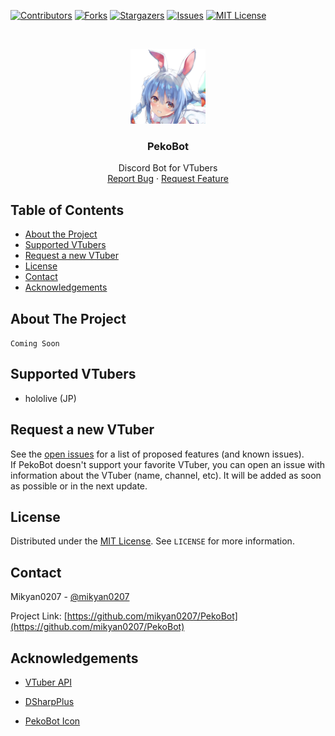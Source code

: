 [![Contributors][contributors-shield]][contributors-url]
[![Forks][forks-shield]][forks-url]
[![Stargazers][stars-shield]][stars-url]
[![Issues][issues-shield]][issues-url]
[![MIT License][license-shield]][license-url]


<!-- PROJECT LOGO -->
<br />
<p align="center">
  <a href="https://github.com/mikyan0207/PekoBot" style="border-radius:50%;">
    <img src="images/PekoBot_Icon.jpg" alt="Logo" width="120" height="120">
  </a>

  <h3 align="center">PekoBot</h3>

  <p align="center">
    Discord Bot for VTubers
    <br />
    <a href="https://github.com/mikyan0207/PekoBot/issues">Report Bug</a>
    ·
    <a href="https://github.com/mikyan0207/PekoBot/issues">Request Feature</a>
  </p>
</p>



<!-- TABLE OF CONTENTS -->
## Table of Contents

* [About the Project](#about-the-project)
* [Supported VTubers](#supported-vtubers)
* [Request a new VTuber](#request-a-new-vtuber)
* [License](#license)
* [Contact](#contact)
* [Acknowledgements](#acknowledgements)



<!-- ABOUT THE PROJECT -->
## About The Project

```Coming Soon```


<!-- SUPPORTED VTUBERS -->
## Supported VTubers

* hololive (JP)

<!-- REQUEST VTUBER -->
## Request a new VTuber

See the [open issues](https://github.com/mikyan0207/PekoBot/issues) for a list of proposed features (and known issues).
<br/>
If PekoBot doesn't support your favorite VTuber, you can open an issue with information about the VTuber (name, channel, etc).
It will be added as soon as possible or in the next update.

<!-- LICENSE -->
## License

Distributed under the [MIT License][license-url]. See `LICENSE` for more information.


<!-- CONTACT -->
## Contact

Mikyan0207 - [@mikyan0207](https://twitter.com/mikyan0207)

Project Link: [https://github.com/mikyan0207/PekoBot](https://github.com/mikyan0207/PekoBot)



<!-- ACKNOWLEDGEMENTS -->
## Acknowledgements

* [VTuber API](https://api.ihateani.me/v2/)
* [DSharpPlus](https://github.com/DSharpPlus/DSharpPlus)

* [PekoBot Icon](https://twitter.com/tomose_shunsaku)


<!-- MARKDOWN LINKS & IMAGES -->
<!-- https://www.markdownguide.org/basic-syntax/#reference-style-links -->
[contributors-shield]: https://img.shields.io/github/contributors/mikyan0207/PekoBot.svg?style=flat-square
[contributors-url]: https://github.com/mikyan0207/PekoBot/graphs/contributors
[forks-shield]: https://img.shields.io/github/forks/mikyan0207/PekoBot.svg?style=flat-square
[forks-url]: https://github.com/mikyan0207/PekoBot/network/members
[stars-shield]: https://img.shields.io/github/stars/mikyan0207/PekoBot.svg?style=flat-square
[stars-url]: https://github.com/mikyan0207/PekoBot/stargazers
[issues-shield]: https://img.shields.io/github/issues/mikyan0207/PekoBot.svg?style=flat-square
[issues-url]: https://github.com/mikyan0207/PekoBot/issues
[license-shield]: https://img.shields.io/github/license/mikyan0207/PekoBot.svg?style=flat-square
[license-url]: https://github.com/mikyan0207/PekoBot/blob/master/LICENSE
[product-screenshot]: images/PekoBotIcon.jpg